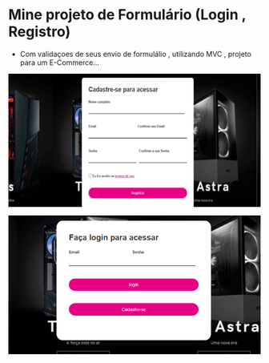    # Mine projeto de Formulário (Login , Registro)


* Com validaçoes de seus envio de formulálio , utilizando MVC , projeto para um E-Commerce...


![Register](public/image/Registrar%20pagina.png)


![Login](public/image/login%20pagina.png)